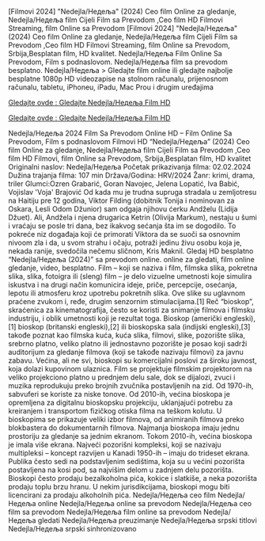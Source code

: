 [Filmovi 2024] "Nedejla/Недеља" (2024) Ceo film Online za gledanje, Nedejla/Недеља film Cijeli Film sa Prevodom ,Ceo film HD Filmovi Streaming, film Online sa Prevodom
[Filmovi 2024] "Nedejla/Недеља" (2024) Ceo film Online za gledanje, Nedejla/Недеља film Cijeli Film sa Prevodom ,Ceo film HD Filmovi Streaming, film Online sa Prevodom, Srbija,Besplatan film, HD kvalitet.
Nedejla/Недеља Film Online Sa Prevodom, Film s podnaslovom. Nedejla/Недеља film sa prevodom besplatno. Nedejla/Недеља > Gledajte film online ili gledajte najbolje besplatne 1080p HD videozapise na stolnom računalu, prijenosnom računalu, tabletu, iPhoneu, iPadu, Mac Prou ​​i drugim uređajima

<a href="https://victormovies.org/sr/movie/1219782/nedelja.watch">Gledajte ovde : Gledajte Nedejla/Недеља Film HD</a>

<a href="https://victormovies.org/sr/movie/1219782/nedelja.watch">Gledajte ovde : Gledajte Nedejla/Недеља Film HD</a>

Nedejla/Недеља 2024 Film Sa Prevodom Online HD – Film Online Sa Prevodom, Film s podnaslovom
Filmovi HD “Nedejla/Недеља” (2024) Ceo film Online za gledanje, Nedejla/Недеља film Cijeli Film sa Prevodom ,Ceo film HD Filmovi, film Online sa Prevodom, Srbija,Besplatan film, HD kvalitet
Originalni naslov: Nedejla/Недеља
Početak prikazivanja filma: 02.02.2024
Dužina trajanja filma: 107 min
Država/Godina: HRV/2024
Žanr: krimi, drama, triler
Glumci:Ozren Grabarić, Goran Navojec, Jelena Lopatić, Iva Babić, Vojislav 'Voja' Brajović
Od kada mu je trudna supruga stradala u zemljotresu na Haitiju pre 12 godina, Viktor Filding (dobitnik Tonija i nominovan za Oskara, Lesli Odom Džunior) sam odgaja njihovu ćerku Andželu (Lidija Džuet).
Ali, Andžela i njena drugarica Ketrin (Olivija Markum), nestaju u šumi i vraćaju se posle tri dana, bez ikakvog sećanja šta im se dogodilo. To pokreće niz događaja koji će primorati Viktora da se suoči sa osnovnim nivoom zla i da, u svom strahu i očaju, potraži jedinu živu osobu koja je, nekada ranije, svedočila nečemu sličnom, Kris Maknil.
Gledaj HD besplatno “Nedejla/Недеља (2024)” sa prevodom online. online za gledati, film online gledanje, video, besplatno.
Film – koji se naziva i film, filmska slika, pokretna slika, slika, fotoigra ili (sleng) film – je delo vizuelne umetnosti koje simulira iskustva i na drugi način komunicira ideje, priče, percepcije, osećanja, lepotu ili atmosferu kroz upotrebu pokretnih slika. Ove slike su uglavnom praćene zvukom i, ređe, drugim senzornim stimulacijama.[1] Reč “bioskop”, skraćenica za kinematografija, često se koristi za snimanje filmova i filmsku industriju, i oblik umetnosti koji je rezultat toga.
Bioskop (američki engleski),[1] bioskop (britanski engleski),[2] ili bioskopska sala (indijski engleski),[3] takođe poznat kao filmska kuća, kuća slika, filmovi, slike, pozorište slika, srebrno platno, veliko platno ili jednostavno pozorište je posao koji sadrži auditorijum za gledanje filmova (koji se takođe nazivaju filmovi) za javnu zabavu. Većina, ali ne svi, bioskopi su komercijalni poslovi za široku javnost, koja dolazi kupovinom ulaznica.
Film se projektuje filmskim projektorom na veliko projekciono platno u prednjem delu sale, dok se dijalozi, zvuci i muzika reprodukuju preko brojnih zvučnika postavljenih na zid. Od 1970-ih, sabvuferi se koriste za niske tonove. Od 2010-ih, većina bioskopa je opremljena za digitalnu bioskopsku projekciju, uklanjajući potrebu za kreiranjem i transportom fizičkog otiska filma na teškom kolutu.
U bioskopima se prikazuje veliki izbor filmova, od animiranih filmova preko blokbastera do dokumentarnih filmova. Najmanja bioskopa imaju jednu prostoriju za gledanje sa jednim ekranom. Tokom 2010-ih, većina bioskopa je imala više ekrana. Najveći pozorišni kompleksi, koji se nazivaju multipleksi – koncept razvijen u Kanadi 1950-ih – imaju do trideset ekrana. Publika često sedi na podstavljenim sedištima, koja su u većini pozorišta postavljena na kosi pod, sa najvišim delom u zadnjem delu pozorišta. Bioskopi često prodaju bezalkoholna pića, kokice i slatkiše, a neka pozorišta prodaju toplu brzu hranu. U nekim jurisdikcijama, bioskopi mogu biti licencirani za prodaju alkoholnih pića.
Nedejla/Недеља ceo film
Nedejla/Недеља online
Nedejla/Недеља online sa prevodom
Nedejla/Недеља ceo film sa prevodom
Nedejla/Недеља film online sa prevodom
Nedejla/Недеља gledati
Nedejla/Недеља preuzimanje
Nedejla/Недеља srpski titlovi
Nedejla/Недеља srpski sinhronizovano
